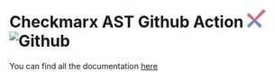 # Checkmarx AST Github Action ![Checkmarx](images/checkmarx.png) <img src="images/github.png" alt="Github" width="40" height="40">

You can find all the documentation [here](https://checkmarx.atlassian.net/wiki/spaces/AST/pages/2445443121/CLI+Tool)
